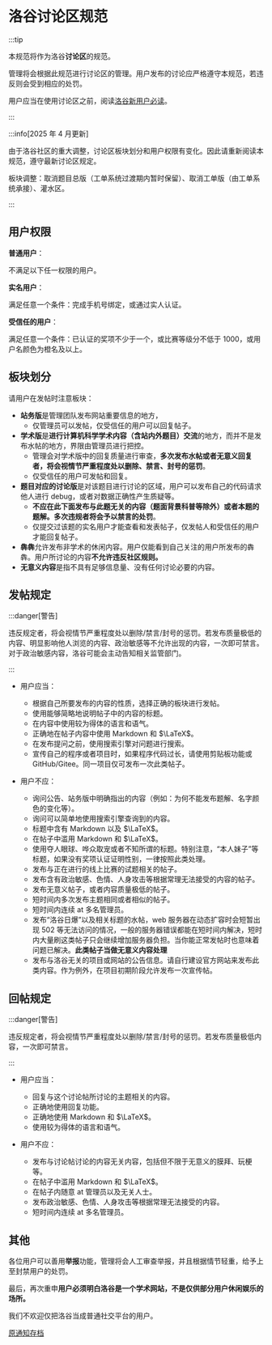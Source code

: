 # 洛谷讨论区规范

:::tip

本规范将作为洛谷**讨论区**的规范。

管理将会根据此规范进行讨论区的管理。用户发布的讨论应严格遵守本规范，若违反则会受到相应的处罚。

用户应当在使用讨论区之前，阅读[洛谷新用户必读](https://www.luogu.com.cn/discuss/241461)。

:::

:::info[2025 年 4 月更新]

由于洛谷社区的重大调整，讨论区板块划分和用户权限有变化。因此请重新阅读本规范，遵守最新讨论区规定。

板块调整：取消题目总版（工单系统过渡期内暂时保留）、取消工单版（由工单系统承接）、灌水区。

:::

## 用户权限

**普通用户**：

不满足以下任一权限的用户。

**实名用户**：

满足任意一个条件：完成手机号绑定，或通过实人认证。

**受信任的用户**：

满足任意一个条件：已认证的奖项不少于一个，或比赛等级分不低于 1000，或用户名颜色为橙名及以上。

## 板块划分

请用户在发帖时注意板块：

- **站务版**是管理团队发布网站重要信息的地方，
  - 仅管理员可以发帖，仅受信任的用户可以回复帖子。
- **学术版**是**进行计算机科学学术内容（含站内外题目）交流**的地方，而并不是发布水帖的地方，界限由管理员进行把控。
  - 管理会对学术版中的回复质量进行审查，**多次发布水帖或者无意义回复者，将会视情节严重程度处以删除、禁言、封号的惩罚**。
  - 仅受信任的用户可发帖和回复。
- **题目对应的讨论版**是对该题目进行讨论的区域，用户可以发布自己的代码请求他人进行 debug，或者对数据正确性产生质疑等。
  - **不应在此下面发布与此题无关的内容（题面背景科普等除外）或者本题的题解。多次违规者将会予以禁言的处罚**。
  - 仅提交过该题的实名用户才能查看和发表帖子，仅发帖人和受信任的用户才能回复帖子。
- **犇犇**允许发布非学术的休闲内容。用户仅能看到自己关注的用户所发布的犇犇。用户所讨论的内容**不允许违反社区规则。**
- **无意义内容**是指不具有足够信息量、没有任何讨论必要的内容。

## 发帖规定

:::danger[警告]

违反规定者，将会视情节严重程度处以删除/禁言/封号的惩罚。若发布质量极低的内容、明显影响他人浏览的内容、政治敏感等不允许出现的内容，一次即可禁言。对于政治敏感内容，洛谷可能会主动告知相关监管部门。

:::

- 用户应当：
  - 根据自己所要发布的内容的性质，选择正确的板块进行发帖。
  - 使用能够简略地说明帖子中的内容的标题。
  - 在内容中使用较为得体的语言和语气。
  - 正确地在帖子内容中使用 Markdown 和 $\LaTeX$。
  - 在发布提问之前，使用搜索引擎对问题进行搜索。
  - 宣传自己的程序或者项目时，如果程序代码过长，请使用剪贴板功能或 GitHub/Gitee。同一项目仅可发布一次此类帖子。

- 用户不应：
  - 询问公告、站务版中明确指出的内容（例如：为何不能发布题解、名字颜色的变化等）。
  - 询问可以简单地使用搜索引擎查询到的内容。
  - 标题中含有 Markdown 以及 $\LaTeX$。
  - 在帖子中滥用 Markdown 和 $\LaTeX$。
  - 使用夺人眼球、哗众取宠或者不知所谓的标题。特别注意，“本人妹子”等标题，如果没有奖项认证证明性别，一律按照此类处理。
  - 发布与正在进行的线上比赛的试题相关的帖子。
  - 发布含有政治敏感、色情、人身攻击等根据常理无法接受的内容的帖子。
  - 发布无意义帖子，或者内容质量极低的帖子。
  - 短时间内多次发布主题相同或者相似的帖子。
  - 短时间内连续 at 多名管理员。
  - 发布“洛谷日爆”以及相关标题的水帖，web 服务器在动态扩容时会短暂出现 502 等无法访问的情况，一般的服务器错误都能在短时间内解决，短时内大量刷这类帖子只会继续增加服务器负担。当你能正常发帖时也意味着问题已解决。**此类帖子当做无意义内容处理**
  - 发布与洛谷无关的项目或网站的公告信息。请自行建设官方网站来发布此类内容。作为例外，在项目初期阶段允许发布一次宣传帖。

## 回帖规定

:::danger[警告]

违反规定者，将会视情节严重程度处以删除/禁言/封号的惩罚。若发布质量极低内容，一次即可禁言。

:::

- 用户应当：

  - 回复与这个讨论帖所讨论的主题相关的内容。
  - 正确地使用回复功能。
  - 正确地使用 Markdown 和 $\LaTeX$。
  - 使用较为得体的语言和语气。

- 用户不应：

  - 发布与讨论帖讨论的内容无关内容，包括但不限于无意义的膜拜、玩梗等。
  - 在帖子中滥用 Markdown 和 $\LaTeX$。
  - 在帖子内随意 at 管理员以及无关人士。
  - 发布政治敏感、色情、人身攻击等根据常理无法接受的内容。
  - 短时间内连续 at 多名管理员。

## 其他

各位用户可以善用**举报**功能，管理将会人工审查举报，并且根据情节轻重，给予上至封禁用户的处罚。

最后，再次重申**用户必须明白洛谷是一个学术网站，不是仅供部分用户休闲娱乐的场所。**

我们不欢迎仅把洛谷当成普通社交平台的用户。

[原通知存档](https://www.luogu.com.cn/paste/ci6j327m)
